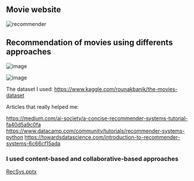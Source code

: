 
## Movie website 

![recommender](https://user-images.githubusercontent.com/72447589/117451660-1383b380-af43-11eb-9e96-252c950b189b.gif)


## Recommendation of movies using differents approaches

![image](https://user-images.githubusercontent.com/72447589/115842322-fd8fd200-a41d-11eb-8926-fd83620a332e.png)

![image](https://user-images.githubusercontent.com/72447589/115844124-d4704100-a41f-11eb-97cd-659236108e06.png)


The dataset I used: https://www.kaggle.com/rounakbanik/the-movies-dataset

Articles that really helped me:

https://medium.com/ai-society/a-concise-recommender-systems-tutorial-fa40d5a9c0fa 
https://www.datacamp.com/community/tutorials/recommender-systems-python 
https://towardsdatascience.com/introduction-to-recommender-systems-6c66cf15ada

### I used content-based and collaborative-based approaches

[RecSys.pptx](https://github.com/JustineBrgn/movies_recommendation/files/6363766/RecSys.pptx)
